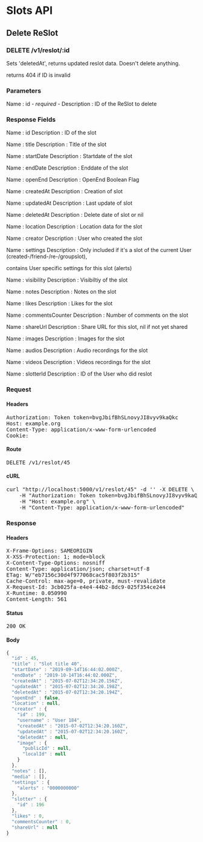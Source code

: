 # Slots API

## Delete ReSlot

### DELETE /v1/reslot/:id

Sets &#39;deletedAt&#39;, returns updated reslot data. Doesn&#39;t delete anything.

returns 404 if ID is invalid

### Parameters

Name : id *- required -*
Description : ID of the ReSlot to delete


### Response Fields

Name : id
Description : ID of the slot

Name : title
Description : Title of the slot

Name : startDate
Description : Startdate of the slot

Name : endDate
Description : Enddate of the slot

Name : openEnd
Description : OpenEnd Boolean Flag

Name : createdAt
Description : Creation of slot

Name : updatedAt
Description : Last update of slot

Name : deletedAt
Description : Delete date of slot or nil

Name : location
Description : Location data for the slot

Name : creator
Description : User who created the slot

Name : settings
Description : Only included if it&#39;s a slot of the current User (created-/friend-/re-/groupslot),

contains User specific settings for this slot (alerts)

Name : visibility
Description : Visibiltiy of the slot

Name : notes
Description : Notes on the slot

Name : likes
Description : Likes for the slot

Name : commentsCounter
Description : Number of comments on the slot

Name : shareUrl
Description : Share URL for this slot, nil if not yet shared

Name : images
Description : Images for the slot

Name : audios
Description : Audio recordings for the slot

Name : videos
Description : Videos recordings for the slot

Name : slotterId
Description : ID of the User who did reslot

### Request

#### Headers

<pre>Authorization: Token token=bvgJbifBhSLnovyJI8vyv9kaQkc
Host: example.org
Content-Type: application/x-www-form-urlencoded
Cookie: </pre>

#### Route

<pre>DELETE /v1/reslot/45</pre>

#### cURL

<pre class="request">curl &quot;http://localhost:5000/v1/reslot/45&quot; -d &#39;&#39; -X DELETE \
	-H &quot;Authorization: Token token=bvgJbifBhSLnovyJI8vyv9kaQkc&quot; \
	-H &quot;Host: example.org&quot; \
	-H &quot;Content-Type: application/x-www-form-urlencoded&quot;</pre>

### Response

#### Headers

<pre>X-Frame-Options: SAMEORIGIN
X-XSS-Protection: 1; mode=block
X-Content-Type-Options: nosniff
Content-Type: application/json; charset=utf-8
ETag: W/&quot;eb7156c30d4f977068cac5f803f2b315&quot;
Cache-Control: max-age=0, private, must-revalidate
X-Request-Id: 3cb025fa-e4e4-44b2-8dc9-025f354ce244
X-Runtime: 0.050990
Content-Length: 561</pre>

#### Status

<pre>200 OK</pre>

#### Body

```javascript
{
  "id" : 45,
  "title" : "Slot title 40",
  "startDate" : "2019-09-14T16:44:02.000Z",
  "endDate" : "2019-10-14T16:44:02.000Z",
  "createdAt" : "2015-07-02T12:34:20.156Z",
  "updatedAt" : "2015-07-02T12:34:20.198Z",
  "deletedAt" : "2015-07-02T12:34:20.194Z",
  "openEnd" : false,
  "location" : null,
  "creator" : {
    "id" : 199,
    "username" : "User 184",
    "createdAt" : "2015-07-02T12:34:20.160Z",
    "updatedAt" : "2015-07-02T12:34:20.160Z",
    "deletedAt" : null,
    "image" : {
      "publicId" : null,
      "localId" : null
    }
  },
  "notes" : [],
  "media" : [],
  "settings" : {
    "alerts" : "0000000000"
  },
  "slotter" : {
    "id" : 196
  },
  "likes" : 0,
  "commentsCounter" : 0,
  "shareUrl" : null
}
```
